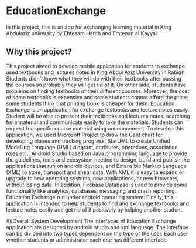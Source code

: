 # EducationExchange

In this project, this is an app for exchanging learning material in King Abdulaziz university by Ebtesam Harith and Emtenan al Kayyal.

## Why this project?

This project aimed to develop mobile application for students to exchange used textbooks 
and lectures notes in King Abdul Aziz University in Rabigh. Students didn't know what 
they will do with their textbooks after passing the courses so probably they will get rid of it. 
On other side, students have problems on finding textbooks of their different courses. Moreover, 
the cost of some textbooks is expensive and some students cannot afford the price; 
some students think that printing book is cheaper for them. 
Education Exchange is an application for exchange textbooks and lecture notes easily. 
Student will be able to present their textbooks and lectures notes, searching for a material and communicate easily to take the materials. 
Students can request for specific course material using announcement. 
To develop this application, we used Microsoft Project to draw the Gant chart for developing planes and tracking progress, 
StarUML to create Unified Modelling Language (UML) diagram, attributes, operations, association roles.etc., 
Android Studio based on Java programming language to provide the guidelines, tools and ecosystem needed to design, 
build and publish the applications that run on android devices, and Extensible Markup Language (XML) to store, 
transport and shear data. With XML it is easy to expand or upgrade to new operating systems, new applications, 
or new browsers, without losing data. In addition, Firebase Database is used to provide some functionality like analytics, 
databases, messaging and crash reporting. Education Exchange run under android operating system. 
Finally, this application is intended to help students to find and exchange textbooks
and lecture notes easily and get rid of it positively by helping another student.

##Overall System Development
  The interfaces of Education Exchange application are designed by android studio and xml language. 
  The interface can be divided into two types dependent on the type of the user. 
  Each user whether students or administrator each one has different interface

